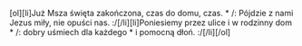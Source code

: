 [ol][li]Już Msza święta zakończona, czas do domu, czas. * /: Pójdzie z nami Jezus miły, nie opuści nas. :/[/li][li]Poniesiemy przez ulice i w rodzinny dom * /: dobry uśmiech dla każdego * i pomocną dłoń. :/[/li][/ol]